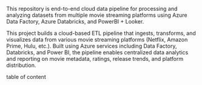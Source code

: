 This repository is end-to-end cloud data pipeline for processing and analyzing datasets from multiple movie streaming platforms using Azure Data Factory, Azure Databricks, and PowerBI + Looker.

This project builds a cloud-based ETL pipeline that ingests, transforms, and visualizes data from various movie streaming platforms (Netflix, Amazon Prime, Hulu, etc.). Built using Azure services including Data Factory, Databricks, and Power BI, the pipeline enables centralized data analytics and reporting on movie metadata, ratings, release trends, and platform distribution.

table of content
